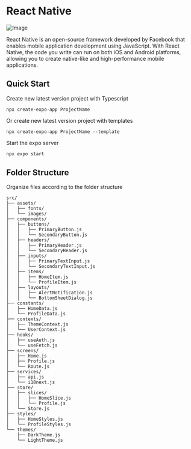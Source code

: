 # React Native

![Image](https://github.com/user-attachments/assets/b9cfb4e2-e1e9-4dd9-96e7-6f6fb495c103)

React Native is an open-source framework developed by Facebook that enables mobile application development using JavaScript. With React Native, the code you write can run on both iOS and Android platforms, allowing you to create native-like and high-performance mobile applications.

## Quick Start

Create new latest version project with Typescript

```
npx create-expo-app ProjectName
```

Or create new latest version project with templates

```
npx create-expo-app ProjectName --template
```

Start the expo server

```bash
npx expo start
```

## Folder Structure

Organize files according to the folder structure

```
src/
├── assets/
│   ├── fonts/
│   └── images/
├── components/
│   ├── buttons/
│   │   ├── PrimaryButton.js
│   │   └── SecondaryButton.js
│   ├── headers/
│   │   ├── PrimaryHeader.js
│   │   └── SecondaryHeader.js
│   ├── inputs/
│   │   ├── PrimaryTextInput.js
│   │   └── SecondaryTextInput.js
│   ├── items/
│   │   ├── HomeItem.js
│   │   └── ProfileItem.js
│   ├── layouts/
│   │   ├── AlertNotification.js
│   │   └── BottomSheetDialog.js
├── constants/
│   ├── HomeData.js
│   └── ProfileData.js
├── contexts/
│   ├── ThemeContext.js
│   └── UserContext.js
├── hooks/
│   ├── useAuth.js
│   └── useFetch.js
├── screens/
│   ├── Home.js
│   ├── Profile.js
│   └── Route.js
├── services/
│   ├── api.js
│   └── i18next.js
├── store/
│   ├── slices/
│   │   ├── HomeSlice.js
│   │   └── Profile.js
│   └── Store.js
├── styles/
│   ├── HomeStyles.js
│   └── ProfileStyles.js
└── themes/
    ├── DarkTheme.js
    └── LightTheme.js
```
